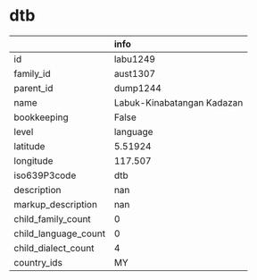 # dtb
|                      | info                       |
|:---------------------|:---------------------------|
| id                   | labu1249                   |
| family_id            | aust1307                   |
| parent_id            | dump1244                   |
| name                 | Labuk-Kinabatangan Kadazan |
| bookkeeping          | False                      |
| level                | language                   |
| latitude             | 5.51924                    |
| longitude            | 117.507                    |
| iso639P3code         | dtb                        |
| description          | nan                        |
| markup_description   | nan                        |
| child_family_count   | 0                          |
| child_language_count | 0                          |
| child_dialect_count  | 4                          |
| country_ids          | MY                         |